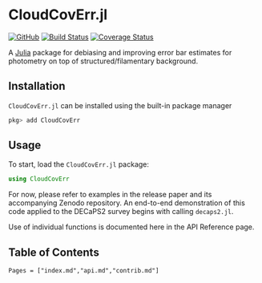 # CloudCovErr.jl

[![GitHub](https://img.shields.io/badge/Code-GitHub-black.svg)](https://github.com/andrew-saydjari/CloudCovErr.jl)
[![Build Status](https://github.com/andrew-saydjari/CloudCovErr.jl/workflows/Unit%20test/badge.svg)](https://github.com/andrew-saydjari/CloudCovErr.jl/actions)
[![Coverage Status](https://codecov.io/github/andrew-saydjari/CloudCovErr.jl/coverage.svg?branch=main)](https://codecov.io/github/andrew-saydjari/CloudCovErr.jl?branch=main)

A [Julia](http://julialang.org) package for debiasing and improving error bar estimates for photometry on top of structured/filamentary background.

## Installation

`CloudCovErr.jl` can be installed using the built-in package manager

```julia
pkg> add CloudCovErr
```

## Usage

To start, load the `CloudCovErr.jl` package:

```julia
using CloudCovErr
```

For now, please refer to examples in the release paper and its accompanying Zenodo repository. An end-to-end demonstration of this code applied to the DECaPS2 survey begins with calling `decaps2.jl`.

Use of individual functions is documented here in the API Reference page.

## Table of Contents

```@contents
Pages = ["index.md","api.md","contrib.md"]
```

